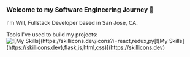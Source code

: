 ### Welcome to my Software Engineering Journey 👋

I'm Will, Fullstack Developer based in San Jose, CA.

<!--
**yhtay/yhtay** is a ✨ _special_ ✨ repository because its `README.md` (this file) appears on your GitHub profile.

Here are some ideas to get you started:

- 🔭 I’m currently working on ...
- 🌱 I’m currently learning ...
- 👯 I’m looking to collaborate on ...
- 🤔 I’m looking for help with ...
- 💬 Ask me about ...
- 📫 How to reach me: ...
- 😄 Pronouns: ...
- ⚡ Fun fact: ...
-->

Tools I've used to build my projects:
![![My Skills](https://skillicons.dev/icons?i=react,redux,py[![My Skills](https://skillicons.dev/icons?i=js,html,css,wasm)](https://skillicons.dev),flask,js,html,css)](https://skillicons.dev)

